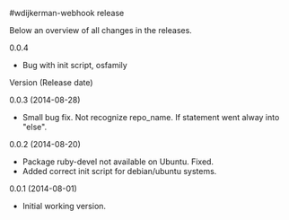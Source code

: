 #wdijkerman-webhook release

Below an overview of all changes in the releases.

0.0.4 

 * Bug with init script, osfamily

Version (Release date)

0.0.3   (2014-08-28)

  * Small bug fix. Not recognize repo_name. If statement went alway into "else".

0.0.2   (2014-08-20)

  * Package ruby-devel not available on Ubuntu. Fixed.
  * Added correct init script for debian/ubuntu systems.

0.0.1  (2014-08-01)
 
  * Initial working version.
